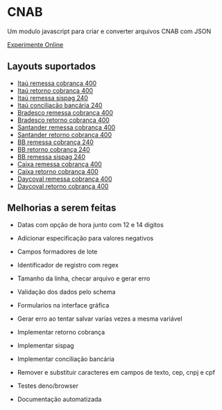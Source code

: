 # CNAB
Um modulo javascript para criar e converter arquivos CNAB com JSON 

[Experimente Online](https://marcodpt.github.io/cnab/)

## Layouts suportados
 - [Itaú remessa cobrança 400](https://download.itau.com.br/bankline/layout_cobranca_400bytes_cnab_itau_mensagem.pdf)
 - [Itaú retorno cobrança 400](https://download.itau.com.br/bankline/layout_cobranca_400bytes_cnab_itau_mensagem.pdf)
 - [Itaú remessa sispag 240](https://download.itau.com.br/bankline/sispag_cnab.pdf)
 - [Itaú conciliação bancária 240](https://download.itau.com.br/bankline/conciliacao_bancaria_%20240.pdf)
 - [Bradesco remessa cobrança 400](https://banco.bradesco/assets/pessoajuridica/pdf/4008-524-0121-layout-cobranca-versao-portugues.pdf)
 - [Bradesco retorno cobrança 400](https://banco.bradesco/assets/pessoajuridica/pdf/4008-524-0121-layout-cobranca-versao-portugues.pdf)
 - [Santander remessa cobrança 400](http://suporte.basesoft.com.br/Download/Updates/Layout_CNAB_400_posicoes_Ver20_Out2009.pdf)
 - [Santander retorno cobrança 400](http://suporte.basesoft.com.br/Download/Updates/Layout_CNAB_400_posicoes_Ver20_Out2009.pdf)
 - [BB remessa cobrança 240](https://www.bb.com.br/docs/pub/emp/empl/dwn/CNAB240SegPQRSTY.pdf)
 - [BB retorno cobrança 240](https://www.bb.com.br/docs/pub/emp/empl/dwn/CNAB240SegPQRSTY.pdf)
 - [BB remessa sispag 240](https://www.bb.com.br/docs/portal/disem/PgtVer03BB.pdf?pk_vid=f0d809ef68fd163c16692020076af852)
 - [Caixa remessa cobrança 400](https://www.caixa.gov.br/Downloads/cobranca-caixa/Manual_de_Leiaute_de_Arquivo_Eletronico_CNAB_400.pdf)
 - [Caixa retorno cobrança 400](https://www.caixa.gov.br/Downloads/cobranca-caixa/Manual_de_Leiaute_de_Arquivo_Eletronico_CNAB_400.pdf)
 - [Daycoval remessa cobrança 400](https://www.bib.com.br/Download.aspx?Arquivo=uSSnjvYUyTt0wTSkhJ2HtQ==&usg=AOvVaw2eT39jsaJdSwCPHZBc5fYb)
 - [Daycoval retorno cobrança 400](https://www.bib.com.br/Download.aspx?Arquivo=uSSnjvYUyTt0wTSkhJ2HtQ==&usg=AOvVaw2eT39jsaJdSwCPHZBc5fYb)

## Melhorias a serem feitas
 - Datas com opção de hora junto com 12 e 14 digitos
 - Adicionar especificação para valores negativos
 - Campos formadores de lote
 - Identificador de registro com regex
 - Tamanho da linha, checar arquivo e gerar erro
 - Validação dos dados pelo schema
 - Formularios na interface gráfica
 - Gerar erro ao tentar salvar varias vezes a mesma variável
 - Implementar retorno cobrança
 - Implementar sispag
 - Implementar conciliação bancária

 - Remover e substituir caracteres em campos de texto, cep, cnpj e cpf
 - Testes deno/browser
 - Documentação automatizada
